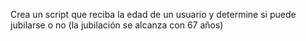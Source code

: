Crea un script que reciba la edad de un usuario y determine si puede jubilarse o no (la jubilación se alcanza con 67 años)